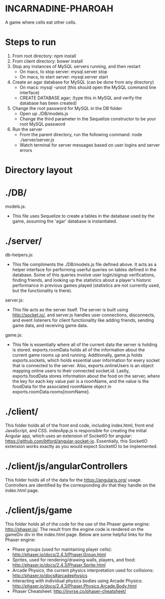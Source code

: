 # INCARNADINE-PHAROAH

A game where cells eat other cells.

# Steps to run
1. From root directory: npm install
2. From client directory: bower install
3. Stop any instances of MySQL servers running, and then restart
   - On macs, to stop server: mysql.server stop
   - On macs, to start server: mysql.server start
4. Create an agar database for MySQL (can be done from any directory)
   - On macs: mysql -uroot <password> (this should open the MySQL command line interface)
   - CREATE DATABASE agar; (type this in MySQL and verify the database has been created)
5. Change the root password for MySQL in the DB folder
   - Open up ./DB/models.js
   - Change the third parameter in the Sequelize constructor to be your root MySQL password
6. Run the server
   - From the parent directory, run the following command: node ./server/server.js
   - Watch terminal for server messages based on user logins and server errors

# Directory layout
# ./DB/
models.js:
   - This file uses Sequelize to create a tables in the database used by the game, assuming the 'agar' database is instantiated.

# ./server/
db-helpers.js:
   - This file compliments the ./DB/models.js file defined above. It acts as a helper interface for performing userful queries on tables defined in the database. Some of this queries involve user login/signup verifications, finding friends, and looking up the statistics about a player's historic performance in previous games played (statistics are not currently used, but the functionality is there).

server.js:
   - This file acts as the server itself. The server is built using http://socket.io/, and server.js handles user connections, disconnects, and event listeners for client functionality like adding friends, sending game data, and receiving game data.

game.js:
   - This file is essentially where all of the current data the server is holding is stored. exports.roomData holds all of the information about the current game rooms up and running. Additionally, game.js holds exports.sockets, which holds essential user information for every socket that is connected to the server. Also, exports.onlineUsers is an object mapping online users to their connected socket.id. Lastly, exports.foodData stores information about the food on the server, where the key for each key value pair is a roomName, and the value is the foodData for the associated roomName object in exports.roomData.rooms[roomName].

# ./client/
This folder holds all of the front end code, including index.html, front end JavaScript, and CSS. indexApp.js is responsible for creating the initial Angular app, which uses an extension of SocketIO for angular: https://github.com/btford/angular-socket-io. Essentially, this SocketIO extension works exactly as you would expect SocketIO to be implemented.

# ./client/js/angularControllers
This folder holds all of the data for the https://angularjs.org/ usage. Controllers are identified by the corresponding div that they handle on the index.html page.

# ./client/js/game
This folder holds all of the code for the use of the Phaser game engine: http://phaser.io/. The result from the engine code is rendered on the gameDiv div in the index.html page.
Below are some helpful links for the Phaser engine:
   - Phase groups (used for maintaining player cells):
      http://phaser.io/docs/2.4.3/Phaser.Group.html
   - Sprites, used for rendering/drawing walls, players, and food:
      http://phaser.io/docs/2.4.3/Phaser.Sprite.html
   - Arcade Physics, the current physics interpretation used for collisions:
      http://phaser.io/docs#arcadephysics
   - Interacting with individual physics bodies using Arcade Physics:
      http://phaser.io/docs/2.4.3/Phaser.Physics.Arcade.Body.html
   - Phaser Cheatsheet:
      http://invrse.co/phaser-cheatsheet/
